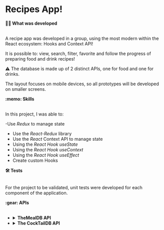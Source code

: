 # Recipes App!

  <summary><strong>👨‍💻 What was developed</strong></summary><br />

  A recipe app was developed in a group, using the most modern within the React ecosystem: Hooks and Context API!

  It is possible to: view, search, filter, favorite and follow the progress of preparing food and drink recipes!

  ⚠️ The database is made up of 2 distinct APIs, one for food and one for drinks.

  The layout focuses on mobile devices, so all prototypes will be developed on smaller screens.

  <summary><strong>:memo: Skills</strong></summary><br />

  In this project, I was able to:

  -Use _Redux_ to manage state
   - Use the _React-Redux_ library
   - Use the _React_ Context API to manage state
   - Using the _React Hook useState_
   - Using the _React Hook useContext_
   - Using the _React Hook useEffect_
   - Create custom Hooks
  
  <summary><strong>🛠 Tests</strong></summary><br />
  
  For the project to be validated, unit tests were developed for each component of the application.
  
  <summary><strong>:gear: APIs</strong></summary><br />
  
  * <details><summary><b> TheMealDB API</b></summary>

      The [TheMealDB](https://www.themealdb.com/) is an open, community-maintained database of recipes and ingredients from around the world.

      The endpoints are quite rich, you can [see them here](https://www.themealdb.com/api.php)
      
  * <details><summary><b> The CockTailDB API</b></summary>
      Very similar (even maintained by the same entity) the TheMealDB API, only focused on drinks.

      The endpoints are also quite rich, you can [see them here](https://www.thecocktaildb.com/api.php)

